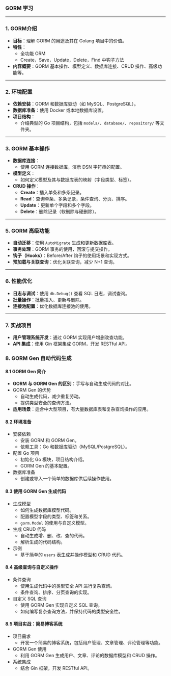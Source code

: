 ### GORM 学习

---

### 1. **GORM介绍**

- **目标**：理解 GORM 的用途及其在 Golang 项目中的价值。
- **特性**：
    * 全功能 ORM
    * Create，Save，Update，Delete，Find 中钩子方法
- **内容概要**：GORM 基本操作、模型定义、数据库连接、CRUD 操作、高级功能等。

---

### 2. **环境配置**

- **依赖安装**：GORM 和数据库驱动（如 MySQL、PostgreSQL）。
- **数据库准备**：使用 Docker 或本地数据库设置。
- **项目结构**：
    - 介绍典型的 Go 项目结构，包括 `models/`、`database/`、`repository/` 等文件夹。

---

### 3. **GORM 基本操作**

- **数据库连接**：
    - 使用 GORM 连接数据库，演示 DSN 字符串的配置。
- **模型定义**：
    - 如何定义模型及其与数据库表的映射（字段类型、标签）。
- **CRUD 操作**：
    - **Create**：插入单条和多条记录。
    - **Read**：查询单条、多条记录，条件查询、分页、排序。
    - **Update**：更新单个字段和多个字段。
    - **Delete**：删除记录（软删除与硬删除）。



---

### 5. **GORM 高级功能**

- **自动迁移**：使用 `AutoMigrate` 生成和更新数据库表。
- **事务处理**：GORM 事务的使用，回滚与提交操作。
- **钩子（Hooks）**：Before/After 钩子的使用场景和实现方式。
- **预加载与关联查询**：优化关联查询，减少 N+1 查询。

---

### 6. **性能优化**

- **日志与调试**：使用 `db.Debug()` 查看 SQL 日志，调试查询。
- **批量操作**：批量插入、更新与删除。
- **连接池配置**：优化数据库连接池的使用。

---

### 7. **实战项目**

- **用户管理系统开发**：通过 GORM 实现用户增删改查功能。
- **API 集成**：使用 Gin 框架集成 GORM，开发 RESTful API。



### 8. **GORM Gen 自动代码生成**

#### 8.1 **GORM Gen 简介**

- **GORM 与 GORM Gen 的区别**：手写与自动生成代码的对比。
- GORM Gen 的优势
    - 自动生成代码，减少重复劳动。
    - 提供类型安全的查询方法。
- **适用场景**：适合中大型项目，有大量数据库表和复杂查询操作的应用。

#### 8.2 **环境准备**

- 安装依赖
    - 安装 GORM 和 GORM Gen。
    - 依赖工具：Go 和数据库驱动（MySQL/PostgreSQL）。
- 配置 Go 项目
    - 初始化 Go 模块，项目结构介绍。
    - GORM Gen 的基本配置。
- 数据库准备
    - 创建或导入一个简单的数据库供后续操作使用。

#### 8.3 **使用 GORM Gen 生成代码**

- 生成模型
    - 如何生成数据库模型代码。
    - 配置模型字段的类型、标签和关系。
    - `gorm.Model` 的使用与自定义模型。
- 生成 CRUD 代码
    - 自动生成增、删、改、查的代码。
    - 解析生成的代码结构。
- 示例
    - 基于简单的 `users` 表生成并操作模型和 CRUD 代码。

#### 8.4 **高级查询与自定义操作**

- 条件查询
    - 使用生成代码中的类型安全 API 进行复杂查询。
    - 条件查询、排序、分页查询的实现。
- 自定义 SQL 查询
    - 使用 GORM Gen 实现自定义 SQL 查询。
    - 如何编写复杂查询方法，并保持代码的类型安全性。

#### 8.5 **项目实战：简易博客系统**

- 项目需求
    - 开发一个简易的博客系统，包括用户管理、文章管理、评论管理等功能。
- GORM Gen 使用
    - 利用 GORM Gen 生成用户、文章、评论的数据库模型和 CRUD 操作。
- 系统集成
    - 结合 Gin 框架，开发 RESTful API。

